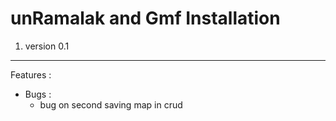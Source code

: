 unRamalak and Gmf Installation
========================

1) version 0.1
----------------------------------

Features :


* Bugs :
    * bug on second saving map in crud

